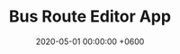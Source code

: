 ---
title: Bus Route Editor App
description: An GUI application for creating and editing public transportation routes.
date: 2020-05-01 00:00:00 +0600
image:
  path: /assets/img/avatar.jpg
---